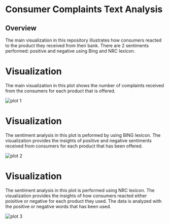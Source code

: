 # Consumer Complaints Text Analysis

## Overview

The main visualization in this repository illustrates how consumers reacted to the product they received from their bank. There are 2 sentiments performed: positive and negative using Bing and NRC lexicon.

# Visualization

The main visualization in this plot shows the number of complaints received from the consumers for each product that is offered. 

![plot 1](https://github.com/grismaniraula/DATA-332/assets/118494102/4fa8eaeb-1f87-4313-ad5a-6362e2f3b224)

# Visualization

The sentiment analysis in this plot is peformed by using BING lexicon. The visualization provides the insights of positive and negative sentiments received from consumers for each product that has been offered.

![plot 2](https://github.com/grismaniraula/DATA-332/assets/118494102/c08592c1-dcdf-412a-9505-8006c4deea54)

# Visualization

The sentiment analysis in this plot is performed using NRC lexicon. The visualization provides the insights of how consumers reacted either poisitive or negative for each product they used. The data is analyzed with the positive or negative words that has been used.

![plot 3](https://github.com/grismaniraula/DATA-332/assets/118494102/6b918ce0-9c23-4650-913d-87fa612bac77)
